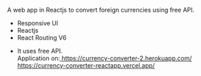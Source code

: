 A web app in Reactjs to convert foreign currencies using free API.

- Responsive UI <br>
- Reactjs<br>
- React Routing V6<p></p>
- It uses free API.<br>
Application on:[ https://currency-converter-2.herokuapp.com/
](https://currency-converter-reactapp.vercel.app/)https://currency-converter-reactapp.vercel.app/
